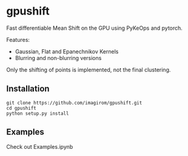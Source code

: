 # gpushift
Fast differentiable Mean Shift on the GPU using PyKeOps and pytorch. 

Features:
 - Gaussian, Flat and Epanechnikov Kernels
 - Blurring and non-blurring versions
 
Only the shifting of points is implemented, not the final clustering.

## Installation
```
git clone https://github.com/imagirom/gpushift.git
cd gpushift
python setup.py install
```

## Examples
Check out Examples.ipynb
